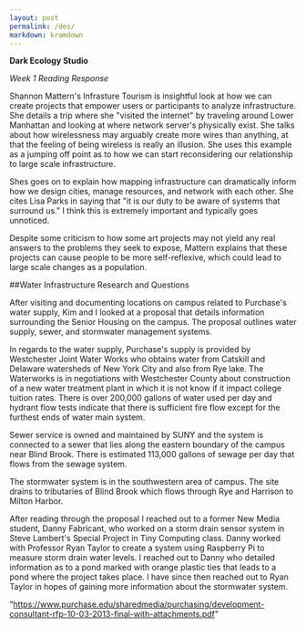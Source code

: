 ```yaml
---
layout: post
permalink: /des/
markdown: kramdown
---
```

**Dark Ecology Studio**

*Week 1 Reading Response*

Shannon Mattern's Infrasture Tourism is insightful look at how we can create projects that empower users or participants to analyze infrastructure. She details a trip where she "visited the internet" by traveling around Lower Manhattan and looking at where network server's physically exist. She talks about how wirelessness may arguably create more wires than anything, at that the feeling of being wireless is really an illusion. She uses this example as a jumping off point as to how we can start reconsidering our relationship to large scale infrastructure.

Shes goes on to explain how mapping infrastructure can dramatically inform how we design cities, manage resources, and network with each other. She cites Lisa Parks in saying that "it is our duty to be aware of systems that surround us." I think this is extremely important and typically goes unnoticed.

Despite some criticism to how some art projects may not yield any real answers to the problems they seek to expose, Mattern explains that these projects can cause people to be more self-reflexive, which could lead to large scale changes as a population.

##Water Infrastructure Research and Questions


After visiting and documenting locations on campus related to Purchase's water supply, Kim and I looked at a proposal that details information surrounding the Senior Housing on the campus. The proposal outlines water supply, sewer, and stormwater management systems.

In regards to the water supply, Purchase's supply is provided by Westchester Joint Water Works who obtains water from Catskill and Delaware watersheds of New York City and also from Rye lake. The Waterworks is in negotiations with Westchester County about construction of a new water treatment plant in which it is not know if it impact college tuition rates. There is over 200,000 gallons of water used per day and hydrant flow tests indicate that there is sufficient fire flow except for the furthest ends of water main system.

Sewer service is owned and maintained by SUNY and the system is connected to a sewer that lies along the eastern boundary of the campus near Blind Brook. There is estimated 113,000 gallons of sewage per day that flows from the sewage system.

The stormwater system is in the southwestern area of campus. The site drains to tributaries of Blind Brook which flows through Rye and Harrison to Milton Harbor.

After reading through the proposal I reached out to a former New Media student, Danny Fabricant, who worked on a storm drain sensor system in Steve Lambert's Special Project in Tiny Computing class. Danny worked with Professor Ryan Taylor to create a system using Raspberry Pi to measure storm drain water levels. I reached out to Danny who detailed information as to a pond marked with orange plastic ties that leads to a pond where the project takes place. I have since then reached out to Ryan Taylor in hopes of gaining more information about the stormwater system.

“https://www.purchase.edu/sharedmedia/purchasing/development-consultant-rfp-10-03-2013-final-with-attachments.pdf"
